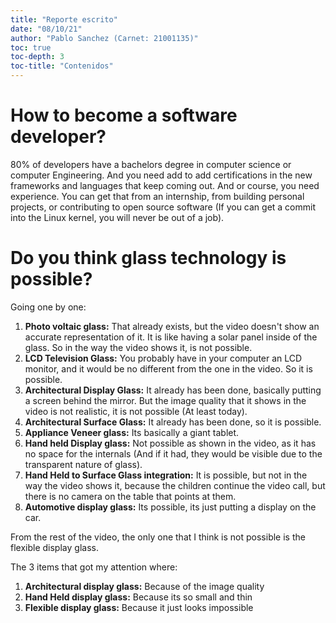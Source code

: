 ```yaml
---
title: "Reporte escrito"
date: "08/10/21"
author: "Pablo Sanchez (Carnet: 21001135)"
toc: true
toc-depth: 3
toc-title: "Contenidos"
---
```


<!--

1. Vea detenidamente los siguientes 2 videos:

VIDEO 1: How to become a software developer?: Dar clic aquí

VIDEO 2: Do you think this glass technology is possible?:  Dar clic aquí

2. Responda a cada pregunta con al menos 50 palabras para cada respuesta.

List 3 items that you saw in the video that got your interest and attention and
write your opinion about the possibility of their invention.

3. Ingrese a la sección de Tareas/notas y envía sus respuestas a la sección
   Tareas/Notas.

-->

How to become a software developer?
===================================

80% of developers have a bachelors degree in computer science or computer
Engineering. And you need add to add certifications in the new frameworks and
languages that keep coming out. And or course, you need experience. You can get
that from an internship, from building personal projects, or contributing to
open source software (If you can get a commit into the Linux kernel, you will
never be out of a job).

Do you think glass technology is possible?
==========================================

Going one by one:

1. **Photo voltaic glass:** That already exists, but the video doesn't show an
   accurate representation of it. It is like having a solar panel inside of the
   glass. So in the way the video shows it, is not possible.
2. **LCD Television Glass:** You probably have in your computer an LCD monitor,
   and it would be no different from the one in the video. So it is possible.
3. **Architectural Display Glass:** It already has been done, basically putting
   a screen behind the mirror. But the image quality that it shows in the video
   is not realistic, it is not possible (At least today).
4. **Architectural Surface Glass:** It already has been done, so it is possible.
5. **Appliance Veneer glass:** Its basically a giant tablet.
6. **Hand held Display glass:** Not possible as shown in the video, as it has
   no space for the internals (And if it had, they would be visible due to the
   transparent nature of glass).
7. **Hand Held to Surface Glass integration:** It is possible, but not in the
   way the video shows it, because the children continue the video call, but
   there is no camera on the table that points at them.
8. **Automotive display glass:** Its possible, its just putting a display on
   the car.

From the rest of the video, the only one that I think is not possible is the
flexible display glass.

The 3 items that got my attention where:

1. **Architectural display glass:** Because of the image quality
2. **Hand Held display glass:** Because its so small and thin
3. **Flexible display glass:** Because it just looks impossible
